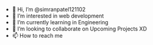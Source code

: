 - 👋 Hi, I’m @simranpatel121102
- 👀 I’m interested in web development
- 🌱 I’m currently learning in Engineering
- 💞️ I’m looking to collaborate on Upcoming Projects XD 
- 📫 How to reach me 

<!---
simranpatel121102/simranpatel121102 is a ✨ special ✨ repository because its `README.md` (this file) appears on your GitHub profile.
You can click the Preview link to take a look at your changes.
--->
